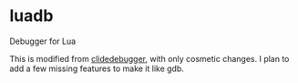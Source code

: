 # luadb
Debugger for Lua

This is modified from [clidedebugger](https://github.com/ToddWegner/clidebugger), with only cosmetic changes. I plan to add a few missing features to make it like gdb.
